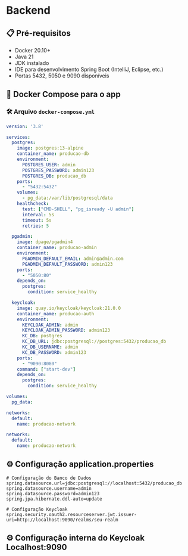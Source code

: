 # Backend 

## 📋 Pré-requisitos

- Docker 20.10+
- Java 21
- JDK instalado
- IDE para desenvolvimento Spring Boot (IntelliJ, Eclipse, etc.)
- Portas 5432, 5050 e 9090 disponíveis

## 🐳 Docker Compose para o app

### 🛠️ Arquivo `docker-compose.yml`

```yaml
version: '3.8'

services:
  postgres:
    image: postgres:13-alpine
    container_name: producao-db
    environment:
      POSTGRES_USER: admin
      POSTGRES_PASSWORD: admin123
      POSTGRES_DB: producao_db
    ports:
      - "5432:5432"
    volumes:
      - pg_data:/var/lib/postgresql/data
    healthcheck:
      test: ["CMD-SHELL", "pg_isready -U admin"]
      interval: 5s
      timeout: 5s
      retries: 5

  pgadmin:
    image: dpage/pgadmin4
    container_name: producao-admin
    environment:
      PGADMIN_DEFAULT_EMAIL: admin@admin.com
      PGADMIN_DEFAULT_PASSWORD: admin123
    ports:
      - "5050:80"
    depends_on:
      postgres:
        condition: service_healthy

  keycloak:
    image: quay.io/keycloak/keycloak:21.0.0
    container_name: producao-auth
    environment:
      KEYCLOAK_ADMIN: admin
      KEYCLOAK_ADMIN_PASSWORD: admin123
      KC_DB: postgres
      KC_DB_URL: jdbc:postgresql://postgres:5432/producao_db
      KC_DB_USERNAME: admin
      KC_DB_PASSWORD: admin123
    ports:
      - "9090:8080"
    command: ["start-dev"]
    depends_on:
      postgres:
        condition: service_healthy

volumes:
  pg_data:

networks:
  default:
    name: producao-network

networks:
  default:
    name: producao-network
```
## ⚙️ Configuração application.properties
```
# Configuração do Banco de Dados
spring.datasource.url=jdbc:postgresql://localhost:5432/producao_db
spring.datasource.username=admin
spring.datasource.password=admin123
spring.jpa.hibernate.ddl-auto=update

# Configuração Keycloak
spring.security.oauth2.resourceserver.jwt.issuer-uri=http://localhost:9090/realms/seu-realm
```
## ⚙️ Configuração interna do Keycloak Localhost:9090

